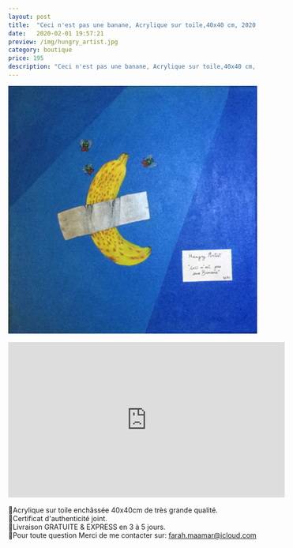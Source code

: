 ```yaml
---
layout: post
title:  "Ceci n'est pas une banane, Acrylique sur toile,40x40 cm, 2020."
date:   2020-02-01 19:57:21
preview: /img/hungry_artist.jpg
category: boutique
price: 195
description: "Ceci n'est pas une banane, Acrylique sur toile,40x40 cm, 2020."
---
```


![Picture 1](/img/hungry_artist.jpg) 
<iframe width="560" height="315" src="https://www.youtube.com/embed/v3HC75JxsXg" frameborder="0" allow="accelerometer; autoplay; encrypted-media; gyroscope; picture-in-picture" allowfullscreen></iframe>


🔸Acrylique sur toile enchâssée 40x40cm de très grande qualité.   
🔸Certificat d'authenticité joint.    
🔸Livraison GRATUITE & EXPRESS en 3 à 5 jours.   
🔸Pour toute question Merci de me contacter sur: farah.maamar@icloud.com

<div id="paypal-button-container"></div>

<script type="text/javascript">
    var price = 195;
</script>

